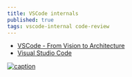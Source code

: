 ```yaml
---
title: VSCode internals
published: true
tags: vscode-internal code-review
---
```

- [VSCode - From Vision to Architecture](https://2021.desosa.nl/projects/vscode/posts/essay2/)
- [Visual Studio Code](https://delftswa.gitbooks.io/desosa-2017/content/vscode/chapter.html)

[ ![caption](https://2021.desosa.nl/projects/vscode/images/component_view_hua67b0b50be334bcb88cc99ee0bfff921_312138_1000x0_resize_q75_box_3.png) ](https://2021.desosa.nl/projects/vscode/posts/essay2/)